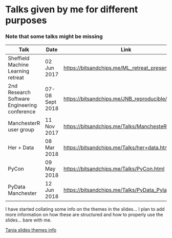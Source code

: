 # Talks given by me for different purposes
### Note that some talks might be missing

| Talk                                         | Date             | Link                                            |
|----------------------------------------------|------------------|-------------------------------------------------|
| Sheffield Machine Learning retreat           | 02 Jun 2017      | [https://bitsandchips.me/ML_retreat_presentation/ ](http://bitsandchips.me/ML_retreat_presentation/) |
| 2nd Research Software Engineering conference | 07- 08 Sept 2018 |  [https://bitsandchips.me/JNB_reproducible/  ](http://bitsandchips.me/JNB_reproducible/)     |
| ManchesterR user group                       | 11 Nov 2017      | [https://bitsandchips.me/Talks/ManchesteR.html ](http://bitsandchips.me/Talks/ManchesteR.html)   |
| Her + Data                                   | 08 Mar 2018      | [https://bitsandchips.me/Talks/her+data.html ](http://bitsandchips.me/Talks/her+data.html)     |
| PyCon                                        | 09 May 2018      | [https://bitsandchips.me/Talks/PyCon.html  ](http://bitsandchips.me/Talks/PyCon.html)       |
| PyData Manchester                              | 12 Jun 2018      | [https://bitsandchips.me/Talks/PyData_Pyladies.html  ](http://bitsandchips.me/Talks/PyData_Pyladies.html)       |


I have started collating some info on the themes in the slides... I plan to add more information on how these are structured and how to properly use the slides... bare with me.

[Tania slides themes info](Themes_docs.md)
